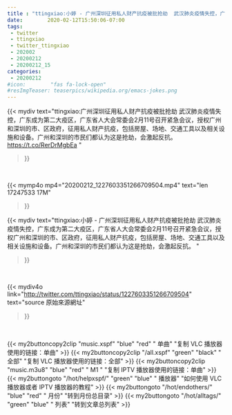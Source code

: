 ```yaml
---
title : "ttingxiao:小婷 - 广州深圳征用私人财产抗疫被批抢劫  武汉肺炎疫情失控，广东成为第二大疫区，广东省人大会常委会2月11号召开紧急会议，授权广州和深圳的市、区政府，征用私人财产抗疫，包括房屋、场地、交通工具以及相关设施和设备。广州和深圳的市民们都认为这是抢劫，会激起反抗。 "
date:        2020-02-12T15:50:06-07:00
tags:
 - twitter
 - ttingxiao
 - twitter_ttingxiao
 - 202002
 - 20200212
 - 20200212_15
categories:
 - 20200212
#icon:        "fas fa-lock-open"
#resImgTeaser: teaserpics/wikipedia.org/emacs-jokes.png
---
```


{{< mydiv text="ttingxiao:广州深圳征用私人财产抗疫被批抢劫  武汉肺炎疫情失控，广东成为第二大疫区，广东省人大会常委会2月11号召开紧急会议，授权广州和深圳的市、区政府，征用私人财产抗疫，包括房屋、场地、交通工具以及相关设施和设备。广州和深圳的市民们都认为这是抢劫，会激起反抗。 https://t.co/RerDrMgbEa "
>}}
<br>


{{< mymp4o mp4="20200212_1227603351266709504.mp4"
text="len 17247533    17M"
>}}


{{< mydiv text="ttingxiao:小婷 - 广州深圳征用私人财产抗疫被批抢劫  武汉肺炎疫情失控，广东成为第二大疫区，广东省人大会常委会2月11号召开紧急会议，授权广州和深圳的市、区政府，征用私人财产抗疫，包括房屋、场地、交通工具以及相关设施和设备。广州和深圳的市民们都认为这是抢劫，会激起反抗。 "
>}}
<br>

{{< mydiv4o link="http://twitter.com/ttingxiao/status/1227603351266709504"
text="source 原始來源網址"
>}}


<br>



{{< my2buttoncopy2clip "music.xspf"        "blue"   "red"    " 单曲"  "复制 VLC 播放器使用的链接：单曲" >}} {{< my2buttoncopy2clip "/all.xspf"         "green"  "black"  " 全部"  "复制 VLC 播放器使用的链接：全部" >}} {{< my2buttoncopy2clip "music.m3u8"        "blue"   "red"    " M1 "    "复制 IPTV 播放器使用的链接：单曲" >}} {{< my2buttongoto      "/hot/helpxspf/"    "green"  "blue"   " 播放器" "如何使用 VLC 播放器或者 IPTV 播放器的教程" >}} {{< my2buttongoto      "/hot/endothers/"   "blue"   "red"    " 月份"   "转到月份总目录" >}} {{< my2buttongoto      "/hot/alltags/"     "green"  "blue"   " 列表"   "转到文章总列表" >}} 
